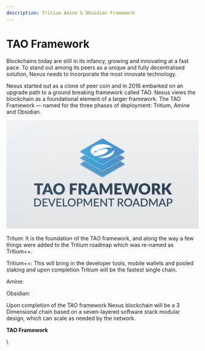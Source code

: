 ```yaml
---
description: Tritium Amine & Obsidian Framework
---
```


# TAO Framework

Blockchains today are still in its infancy, growing and innovating at a fast pace. To stand out among its peers as a unique and fully decentralised solution, Nexus needs to incorporate the most innovate technology.&#x20;

Nexus started out as a clone of peer coin and in 2016 embarked on an upgrade path to a ground breaking framework called TAO. Nexus views the blockchain as a foundational element of a larger framework. The TAO Framework — named for the three phases of deployment: Tritium, Amine and Obsidian.&#x20;

![](../../.gitbook/assets/TAO.png)



Tritum: It is the foundation of the TAO framework, and along the way a few things were added to the Tritium roadmap which was re-named as Tritium++.

Tritium++: This will bring in the developer tools, mobile wallets and pooled staking and upon completion Tritium will be the fastest single chain.

Amine:&#x20;

Obsidian:

Upon completion of the TAO framework Nexus blockchain will be a 3 Dimensional chain based on a seven-layered software stack modular design, which can scale as needed by the network.



**TAO Framework**

\
